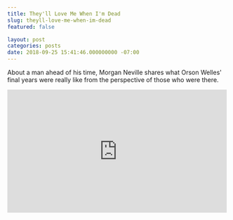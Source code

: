 ```yaml
---
title: They'll Love Me When I'm Dead
slug: theyll-love-me-when-im-dead
featured: false

layout: post
categories: posts
date: 2018-09-25 15:41:46.000000000 -07:00
---
```


About a man ahead of his time, Morgan Neville shares what Orson Welles' final years were really like from the perspective of those who were there.

<iframe loading="lazy" width="500" height="281" src="https://www.youtube.com/embed/H_kOsnGzfYY?feature=oembed" frameborder="0" allow="autoplay; encrypted-media" allowfullscreen=""></iframe>
